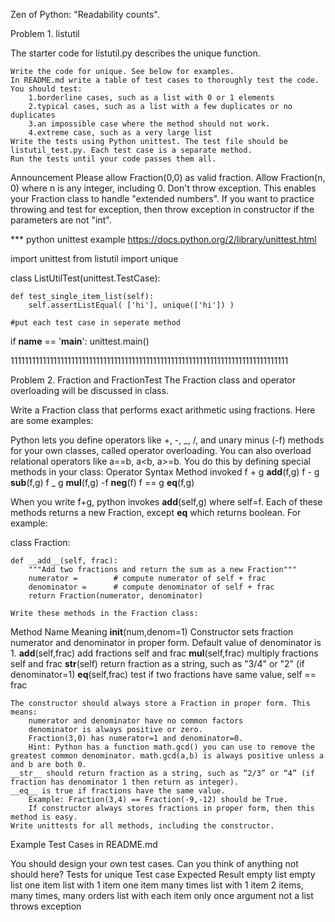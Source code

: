 Zen of Python: "Readability counts".

Problem 1. listutil

The starter code for listutil.py describes the unique function.

    Write the code for unique. See below for examples.
    In README.md write a table of test cases to thoroughly test the code. You should test:
        1.borderline cases, such as a list with 0 or 1 elements
        2.typical cases, such as a list with a few duplicates or no duplicates
        3.an impossible case where the method should not work.
        4.extreme case, such as a very large list
    Write the tests using Python unittest. The test file should be listutil_test.py. Each test case is a separate method.
    Run the tests until your code passes them all.

Announcement
Please allow Fraction(0,0) as valid fraction.
Allow Fraction(n, 0) where n is any integer, including 0.
Don't throw exception. This enables your Fraction class
to handle "extended numbers". If you want to practice
throwing and test for exception, then throw exception
in constructor if the parameters are not "int".

\*\*\* python unittest example
https://docs.python.org/2/library/unittest.html

import unittest
from listutil import unique

class ListUtilTest(unittest.TestCase):

    def test_single_item_list(self):
        self.assertListEqual( ['hi'], unique(['hi']) )

    #put each test case in seperate method

if **name** == '**main**':
unittest.main()

111111111111111111111111111111111111111111111111111111111111111111111111111111

Problem 2. Fraction and FractionTest
The Fraction class and operator overloading will be discussed in class.

Write a Fraction class that performs exact arithmetic using fractions. Here are some examples:

Python lets you define operators like +, -, _, /, and unary minus (-f) methods for your own classes, called operator overloading. You can also overload relational operators like a==b, a<b, a>=b. You do this by defining special methods in your class:
Operator Syntax Method invoked
f + g **add**(f,g)
f - g **sub**(f,g)
f _ g **mul**(f,g)
-f **neg**(f)
f == g **eq**(f,g)

When you write f+g, python invokes **add**(self,g) where self=f. Each of these methods returns a new Fraction, except **eq** which returns boolean. For example:

class Fraction:

    def __add__(self, frac):
        """Add two fractions and return the sum as a new Fraction"""
        numerator =        # compute numerator of self + frac
        denominator =      # compute denominator of self + frac
        return Fraction(numerator, denominator)

    Write these methods in the Fraction class:

Method Name Meaning
**init**(num,denom=1) Constructor sets fraction numerator and denominator in proper form. Default value of denominator is 1.
**add**(self,frac) add fractions self and frac
**mul**(self,frac) multiply fractions self and frac
**str**(self) return fraction as a string, such as "3/4" or "2" (if denominator=1)
**eq**(self,frac) test if two fractions have same value, self == frac

    The constructor should always store a Fraction in proper form. This means:
        numerator and denominator have no common factors
        denominator is always positive or zero.
        Fraction(3,0) has numerator=1 and denominator=0.
        Hint: Python has a function math.gcd() you can use to remove the greatest common denominator. math.gcd(a,b) is always positive unless a and b are both 0.
    __str__ should return fraction as a string, such as “2/3” or “4” (if fraction has denominator 1 then return as integer).
    __eq__ is true if fractions have the same value.
        Example: Fraction(3,4) == Fraction(-9,-12) should be True.
        If constructor always stores fractions in proper form, then this method is easy.
    Write unittests for all methods, including the constructor.

Example Test Cases in README.md

You should design your own test cases. Can you think of anything not should here?
Tests for unique
Test case Expected Result
empty list empty list
one item list with 1 item
one item many times list with 1 item
2 items, many times, many orders list with each item only once
argument not a list throws exception
